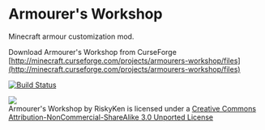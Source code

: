 Armourer's Workshop
==================

Minecraft armour customization mod.

Download Armourer's Workshop from CurseForge [http://minecraft.curseforge.com/projects/armourers-workshop/files](http://minecraft.curseforge.com/projects/armourers-workshop/files)

[![Build Status](http://img.shields.io/jenkins/s/http/jenkins.rx14.co.uk/job/RiskyKen/Armourers-Workshop.svg?style=flat-square)](http://jenkins.rx14.co.uk/job/RiskyKen/job/Armourers-Workshop/)

![](https://i.creativecommons.org/l/by-nc-sa/3.0/88x31.png)  
Armourer's Workshop by RiskyKen is licensed under a [Creative Commons Attribution-NonCommercial-ShareAlike 3.0 Unported License](https://creativecommons.org/licenses/by-nc-sa/3.0/)